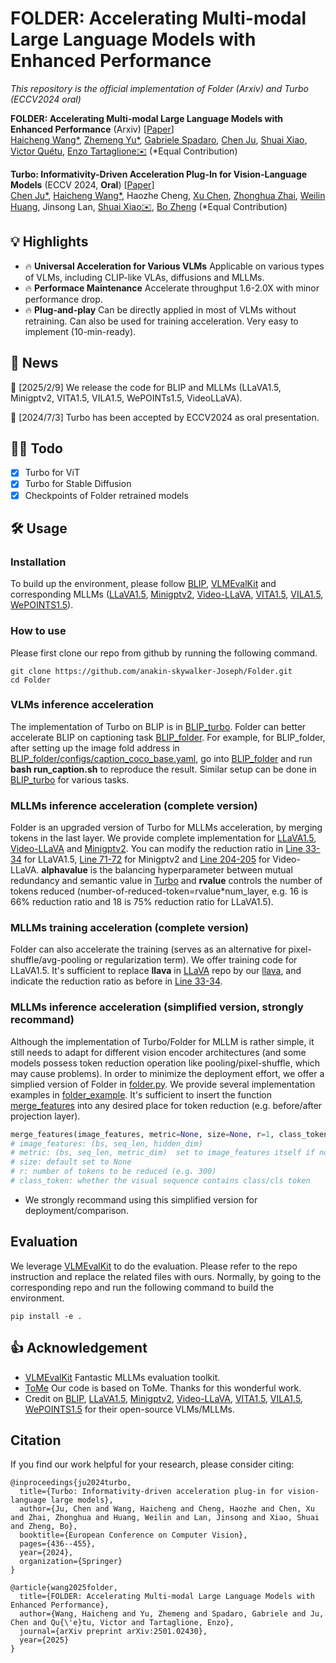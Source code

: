 # FOLDER: Accelerating Multi-modal Large Language Models with Enhanced Performance

*This repository is the official implementation of Folder (Arxiv) and Turbo (ECCV2024 oral)*

**FOLDER: Accelerating Multi-modal Large Language Models with Enhanced Performance** (Arxiv) [[Paper](https://arxiv.org/pdf/2501.02430)] <br>
[Haicheng Wang*](https://scholar.google.com/citations?user=x0Uk7S8AAAAJ&hl=en), [Zhemeng Yu*](https://scholar.google.com/citations?user=1cwEkjEAAAAJ&hl=en), [Gabriele Spadaro](https://scholar.google.com/citations?hl=en&user=9uugWy0AAAAJ), [Chen Ju](https://voide1220.github.io), [Shuai Xiao](https://sites.google.com/view/xiao-shuai/home), [Victor Quétu](https://scholar.google.com/citations?hl=en&user=wfwULQUAAAAJ), [Enzo Tartaglione✉️](https://enzotarta.github.io/) (*Equal Contribution)

**Turbo: Informativity-Driven Acceleration Plug-In for Vision-Language Models** (ECCV 2024, **Oral**) [[Paper](https://arxiv.org/pdf/2407.11717)] <br>
[Chen Ju*](https://voide1220.github.io), [Haicheng Wang*](https://scholar.google.com/citations?user=x0Uk7S8AAAAJ&hl=en), Haozhe Cheng, [Xu Chen](https://scholar.google.com/citations?hl=en&user=6Qa2JCwAAAAJ), [Zhonghua Zhai](https://scholar.google.com/citations?hl=en&user=o4SDCAYAAAAJ), [Weilin Huang](https://whuang.org/), Jinsong Lan, [Shuai Xiao✉️](https://sites.google.com/view/xiao-shuai/home), [Bo Zheng](https://scholar.google.com/citations?hl=en&user=3gHhO9QAAAAJ) (*Equal Contribution)

## 💡 Highlights
- 🔥 **Universal Acceleration for Various VLMs** Applicable on various types of VLMs, including CLIP-like VLAs, diffusions and MLLMs.
- 🔥 **Performace Maintenance** Accelerate throughput 1.6-2.0X with minor performance drop.
- 🔥 **Plug-and-play** Can be directly applied in most of VLMs without retraining. Can also be used for training acceleration. Very easy to implement (10-min-ready).

## 📜 News
🚀 [2025/2/9] We release the code for BLIP and MLLMs (LLaVA1.5, Minigptv2, VITA1.5, VILA1.5, WePOINTs1.5, VideoLLaVA).

🚀 [2024/7/3] Turbo has been accepted by ECCV2024 as oral presentation.

## 👨‍💻 Todo
- [x] Turbo for ViT
- [x] Turbo for Stable Diffusion
- [x] Checkpoints of Folder retrained models

## 🛠️ Usage

### Installation
To build up the environment, please follow [BLIP](https://github.com/salesforce/BLIP), [VLMEvalKit](https://github.com/open-compass/VLMEvalKit) and corresponding MLLMs ([LLaVA1.5](https://github.com/haotian-liu/LLaVA), [Minigptv2](https://github.com/Vision-CAIR/MiniGPT-4), [Video-LLaVA](https://github.com/PKU-YuanGroup/Video-LLaVA), [VITA1.5](https://github.com/VITA-MLLM/VITA), [VILA1.5](https://github.com/NVlabs/VILA), [WePOINTS1.5](https://github.com/WePOINTS/WePOINTS)).

### How to use

Please first clone our repo from github by running the following command.

```shell
git clone https://github.com/anakin-skywalker-Joseph/Folder.git
cd Folder
```
### VLMs inference acceleration
The implementation of Turbo on BLIP is in [BLIP_turbo](https://github.com/anakin-skywalker-Joseph/Folder/tree/main/BLIP_turbo). Folder can better accelerate BLIP on captioning task [BLIP_folder](https://github.com/anakin-skywalker-Joseph/Folder/tree/main/BLIP_folder). For example, for BLIP_folder, after setting up the image fold address in [BLIP_folder/configs/caption_coco_base.yaml](https://github.com/anakin-skywalker-Joseph/Folder/blob/main/BLIP_folder/configs/caption_coco_base.yaml), go into [BLIP_folder](https://github.com/anakin-skywalker-Joseph/Folder/tree/main/BLIP_folder) and run **bash run_caption.sh** to reproduce the result. Similar setup can be done in [BLIP_turbo](https://github.com/anakin-skywalker-Joseph/Folder/tree/main/BLIP_turbo) for various tasks.

### MLLMs inference acceleration (complete version)
Folder is an upgraded version of Turbo for MLLMs acceleration, by merging tokens in the last layer. We provide complete implementation for [LLaVA1.5](https://github.com/anakin-skywalker-Joseph/Folder/blob/main/llava), [Video-LLaVA](https://github.com/anakin-skywalker-Joseph/Folder/tree/main/videollava) and [Minigptv2](https://github.com/anakin-skywalker-Joseph/Folder/tree/main/minigpt4). You can modify the reduction ratio in [Line 33-34](https://github.com/anakin-skywalker-Joseph/Folder/blob/main/llava/model/multimodal_encoder/clip_encoder.py#L33) for LLaVA1.5, [Line 71-72](https://github.com/anakin-skywalker-Joseph/Folder/blob/main/minigpt4/models/minigpt_v2.py#L71) for Minigptv2 and [Line 204-205](https://github.com/anakin-skywalker-Joseph/Folder/blob/main/videollava/model/multimodal_encoder/languagebind/__init__.py#L203) for Video-LLaVA. **alphavalue** is the balancing hyperparameter between mutual redundancy and semantic value in [Turbo](https://arxiv.org/pdf/2407.11717) and **rvalue** controls the number of tokens reduced (number-of-reduced-token=rvalue*num_layer, e.g. 16 is 66% reduction ratio and 18 is 75% reduction ratio for LLaVA1.5). 


### MLLMs training acceleration (complete version)
Folder can also accelerate the training (serves as an alternative for pixel-shuffle/avg-pooling or regularization term). We offer training code for LLaVA1.5. It's sufficient to replace **llava** in [LLaVA](https://github.com/haotian-liu/LLaVA) repo by our [llava](https://github.com/anakin-skywalker-Joseph/Folder/tree/main/llava), and indicate the reduction ratio as before in [Line 33-34](https://github.com/anakin-skywalker-Joseph/Folder/blob/main/llava/model/multimodal_encoder/clip_encoder.py#L33).

### MLLMs inference acceleration (simplified version, strongly recommand)
Although the implementation of Turbo/Folder for MLLM is rather simple, it still needs to adapt for different vision encoder architectures (and some models possess token reduction operation like pooling/pixel-shuffle, which may cause problems). In order to minimize the deployment effort, we offer a simplied version of Folder in [folder.py](https://github.com/anakin-skywalker-Joseph/Folder/blob/main/folder.py). We provide several implementation examples in [folder_example](https://github.com/anakin-skywalker-Joseph/Folder/tree/main/folder_example). It's sufficient to insert the function [merge_features](https://github.com/anakin-skywalker-Joseph/Folder/blob/main/folder.py#L108) into any desired place for token reduction (e.g. before/after projection layer).
```python
merge_features(image_features, metric=None, size=None, r=1, class_token=True)
# image_features: (bs, seq_len, hidden_dim)
# metric: (bs, seq_len, metric_dim)  set to image_features itself if not specified
# size: default set to None
# r: number of tokens to be reduced (e.g. 300)
# class_token: whether the visual sequence contains class/cls token

```
* We strongly recommand using this simplified version for deployment/comparison.

## Evaluation
We leverage [VLMEvalKit](https://github.com/open-compass/VLMEvalKit) to do the evaluation. Please refer to the repo instruction and replace the related files with ours. Normally, by going to the corresponding repo and run the following command to build the environment.
```shell
pip install -e .
```

## 👍 Acknowledgement
* [VLMEvalKit](https://github.com/open-compass/VLMEvalKit) Fantastic MLLMs evaluation toolkit.
* [ToMe](https://github.com/facebookresearch/ToMe) Our code is based on ToMe. Thanks for this wonderful work.
* Credit on [BLIP](https://github.com/salesforce/BLIP), [LLaVA1.5](https://github.com/haotian-liu/LLaVA), [Minigptv2](https://github.com/Vision-CAIR/MiniGPT-4), [Video-LLaVA](https://github.com/PKU-YuanGroup/Video-LLaVA), [VITA1.5](https://github.com/VITA-MLLM/VITA), [VILA1.5](https://github.com/NVlabs/VILA), [WePOINTS1.5](https://github.com/WePOINTS/WePOINTS) for their open-source VLMs/MLLMs.

## Citation
If you find our work helpful for your research, please consider citing:
```
@inproceedings{ju2024turbo,
  title={Turbo: Informativity-driven acceleration plug-in for vision-language large models},
  author={Ju, Chen and Wang, Haicheng and Cheng, Haozhe and Chen, Xu and Zhai, Zhonghua and Huang, Weilin and Lan, Jinsong and Xiao, Shuai and Zheng, Bo},
  booktitle={European Conference on Computer Vision},
  pages={436--455},
  year={2024},
  organization={Springer}
}

@article{wang2025folder,
  title={FOLDER: Accelerating Multi-modal Large Language Models with Enhanced Performance},
  author={Wang, Haicheng and Yu, Zhemeng and Spadaro, Gabriele and Ju, Chen and Qu{\'e}tu, Victor and Tartaglione, Enzo},
  journal={arXiv preprint arXiv:2501.02430},
  year={2025}
}
```
